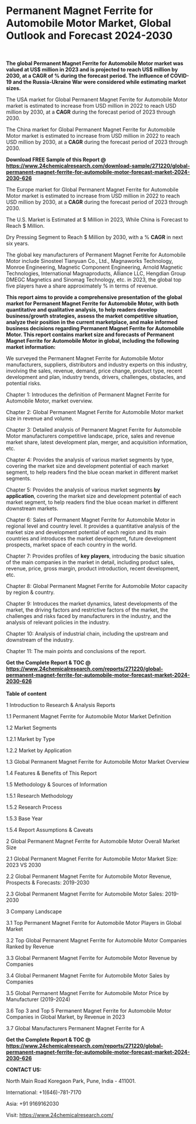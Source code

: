 <h1>Permanent Magnet Ferrite for Automobile Motor Market, Global Outlook and Forecast 2024-2030</h1><br/><p><strong>The global Permanent Magnet Ferrite for Automobile Motor market was valued at US$ million in 2023 and is projected to reach US$ million by 2030, at a <strong>CAGR</strong> of % during the forecast period. The influence of COVID-19 and the Russia-Ukraine War were considered while estimating market sizes.</strong></p><p>The USA market for Global Permanent Magnet Ferrite for Automobile Motor market is estimated to increase from USD million in 2022 to reach USD million by 2030, at a <strong>CAGR</strong> during the forecast period of 2023 through 2030.</p><p>The China market for Global Permanent Magnet Ferrite for Automobile Motor market is estimated to increase from USD million in 2022 to reach USD million by 2030, at a <strong>CAGR</strong> during the forecast period of 2023 through 2030.</p><div><b>Download FREE Sample of this Report @ <a href="https://www.24chemicalresearch.com/download-sample/271220/global-permanent-magnet-ferrite-for-automobile-motor-forecast-market-2024-2030-626">https://www.24chemicalresearch.com/download-sample/271220/global-permanent-magnet-ferrite-for-automobile-motor-forecast-market-2024-2030-626</a></b></div><p>The Europe market for Global Permanent Magnet Ferrite for Automobile Motor market is estimated to increase from USD million in 2022 to reach USD million by 2030, at a <strong>CAGR</strong> during the forecast period of 2023 through 2030.</p><p>The U.S. Market is Estimated at $ Million in 2023, While China is Forecast to Reach $ Million.</p><p>Dry Pressing Segment to Reach $ Million by 2030, with a % <strong>CAGR</strong> in next six years.</p><p>The global key manufacturers of Permanent Magnet Ferrite for Automobile Motor include Sinosteel Tianyuan Co., Ltd., Magnaworks Technology, Monroe Engineering, Magnetic Component Engineering, Arnold Magnetic Technologies, International Magnaproducts, Alliance LLC, Hengdian Group DMEGC Magnetics and Sinomag Technology, etc. in 2023, the global top five players have a share approximately % in terms of revenue.</p><p><strong>This report aims to provide a comprehensive presentation of the global market for Permanent Magnet Ferrite for Automobile Motor, with both quantitative and qualitative analysis, to help readers develop business/growth strategies, assess the market competitive situation, analyze their position in the current marketplace, and make informed business decisions regarding Permanent Magnet Ferrite for Automobile Motor. This report contains market size and forecasts of Permanent Magnet Ferrite for Automobile Motor in global, including the following market information:</strong></p><p>We surveyed the Permanent Magnet Ferrite for Automobile Motor manufacturers, suppliers, distributors and industry experts on this industry, involving the sales, revenue, demand, price change, product type, recent development and plan, industry trends, drivers, challenges, obstacles, and potential risks.</p><p>Chapter 1: Introduces the definition of Permanent Magnet Ferrite for Automobile Motor, market overview.</p><p>Chapter 2: Global Permanent Magnet Ferrite for Automobile Motor market size in revenue and volume.</p><p>Chapter 3: Detailed analysis of Permanent Magnet Ferrite for Automobile Motor manufacturers competitive landscape, price, sales and revenue market share, latest development plan, merger, and acquisition information, etc.</p><p>Chapter 4: Provides the analysis of various market segments by type, covering the market size and development potential of each market segment, to help readers find the blue ocean market in different market segments.</p><p>Chapter 5: Provides the analysis of various market segments <strong>by application</strong>, covering the market size and development potential of each market segment, to help readers find the blue ocean market in different downstream markets.</p><p>Chapter 6: Sales of Permanent Magnet Ferrite for Automobile Motor in regional level and country level. It provides a quantitative analysis of the market size and development potential of each region and its main countries and introduces the market development, future development prospects, market space of each country in the world.</p><p>Chapter 7: Provides profiles of <strong>key players</strong>, introducing the basic situation of the main companies in the market in detail, including product sales, revenue, price, gross margin, product introduction, recent development, etc.</p><p>Chapter 8: Global Permanent Magnet Ferrite for Automobile Motor capacity by region & country.</p><p>Chapter 9: Introduces the market dynamics, latest developments of the market, the driving factors and restrictive factors of the market, the challenges and risks faced by manufacturers in the industry, and the analysis of relevant policies in the industry.</p><p>Chapter 10: Analysis of industrial chain, including the upstream and downstream of the industry.</p><p>Chapter 11: The main points and conclusions of the report.</p><div><b>Get the Complete Report & TOC @ <a href="https://www.24chemicalresearch.com/reports/271220/global-permanent-magnet-ferrite-for-automobile-motor-forecast-market-2024-2030-626">https://www.24chemicalresearch.com/reports/271220/global-permanent-magnet-ferrite-for-automobile-motor-forecast-market-2024-2030-626</a></b></div><br><b>Table of content</b><p>1 Introduction to Research & Analysis Reports<br />
 
  1.1 Permanent Magnet Ferrite for Automobile Motor Market Definition<br />
 
  1.2 Market Segments<br />
 
  1.2.1 Market by Type<br />
 
  1.2.2 Market by Application<br />
 
  1.3 Global Permanent Magnet Ferrite for Automobile Motor Market Overview<br />
 
  1.4 Features & Benefits of This Report<br />
 
  1.5 Methodology & Sources of Information<br />
 
  1.5.1 Research Methodology<br />
 
  1.5.2 Research Process<br />
 
  1.5.3 Base Year<br />
 
  1.5.4 Report Assumptions & Caveats<br />
 
 2 Global Permanent Magnet Ferrite for Automobile Motor Overall Market Size<br />
 
  2.1 Global Permanent Magnet Ferrite for Automobile Motor Market Size: 2023 VS 2030<br />
 
  2.2 Global Permanent Magnet Ferrite for Automobile Motor Revenue, Prospects & Forecasts: 2019-2030<br />
 
  2.3 Global Permanent Magnet Ferrite for Automobile Motor Sales: 2019-2030<br />
 
 3 Company Landscape<br />
 
  3.1 Top Permanent Magnet Ferrite for Automobile Motor Players in Global Market<br />
 
  3.2 Top Global Permanent Magnet Ferrite for Automobile Motor Companies Ranked by Revenue<br />
 
  3.3 Global Permanent Magnet Ferrite for Automobile Motor Revenue by Companies<br />
 
  3.4 Global Permanent Magnet Ferrite for Automobile Motor Sales by Companies<br />
 
  3.5 Global Permanent Magnet Ferrite for Automobile Motor Price by Manufacturer (2019-2024)<br />
 
  3.6 Top 3 and Top 5 Permanent Magnet Ferrite for Automobile Motor Companies in Global Market, by Revenue in 2023<br />
 
  3.7 Global Manufacturers Permanent Magnet Ferrite for A<br><div><b>Get the Complete Report & TOC @ <a href="https://www.24chemicalresearch.com/reports/271220/global-permanent-magnet-ferrite-for-automobile-motor-forecast-market-2024-2030-626">https://www.24chemicalresearch.com/reports/271220/global-permanent-magnet-ferrite-for-automobile-motor-forecast-market-2024-2030-626</a></b></div></p>
 
 <b>CONTACT US:</b><br>
 
 North Main Road Koregaon Park, Pune, India - 411001.<br/>
 
 International: +1(646)-781-7170<br/>
 
 Asia: +91 9169162030<br/>
 
 Visit: <a href="https://www.24chemicalresearch.com/">https://www.24chemicalresearch.com/</a>
 
 <br>